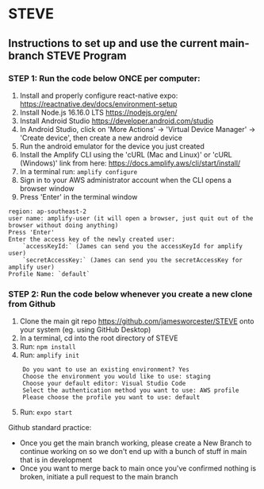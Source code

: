 # STEVE
## Instructions to set up and use the current main-branch STEVE Program
### STEP 1: Run the code below ONCE per computer:
1. Install and properly configure react-native expo: https://reactnative.dev/docs/environment-setup
2. Install Node.js 16.16.0 LTS https://nodejs.org/en/
3. Install Android Studio https://developer.android.com/studio
4. In Android Studio, click on 'More Actions' -> 'Virtual Device Manager' -> 'Create device', then create a new android device
5. Run the android emulator for the device you just created
6. Install the Amplify CLI using the 'cURL (Mac and Linux)' or 'cURL (Windows)' link from here: https://docs.amplify.aws/cli/start/install/
7. In a terminal run: `amplify configure`
8. Sign in to your AWS administrator account when the CLI opens a browser window
9.  Press 'Enter' in the terminal window
```
region: ap-southeast-2
user name: amplify-user (it will open a browser, just quit out of the browser without doing anything)
Press 'Enter'
Enter the access key of the newly created user:
    `accessKeyId:` (James can send you the accessKeyId for amplify user)
    `secretAccessKey:` (James can send you the secretAccessKey for amplify user)
Profile Name: `default`
```
### STEP 2: Run the code below whenever you create a new clone from Github
1. Clone the main git repo https://github.com/jamesworcester/STEVE onto your system (eg. using GitHub Desktop)
2. In a terminal, cd into the root directory of STEVE
3. Run: `npm install`
4. Run: `amplify init`
```
    Do you want to use an existing environment? Yes
    Choose the environment you would like to use: staging
    Choose your default editor: Visual Studio Code
    Select the authentication method you want to use: AWS profile
    Please choose the profile you want to use: default
```
5. Run: `expo start`

Github standard practice:
- Once you get the main branch working, please create a New Branch to continue working on so we don't end up with a bunch of stuff in main that is in development
- Once you want to merge back to main once you've confirmed nothing is broken, initiate a pull request to the main branch
